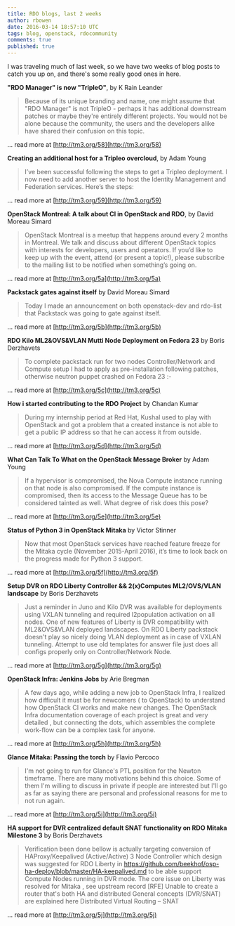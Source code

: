 ```yaml
---
title: RDO blogs, last 2 weeks
author: rbowen
date: 2016-03-14 18:57:10 UTC
tags: blog, openstack, rdocommunity
comments: true
published: true
---
```


I was traveling much of last week, so we have two weeks of blog posts to catch you up on, and there's some really good ones in here.

**"RDO Manager" is now "TripleO"**, by K Rain Leander

> Because of its unique branding and name, one might assume that "RDO Manager" is not TripleO - perhaps it has additional downstream patches or maybe they're entirely different projects. You would not be alone because the community, the users and the developers alike have shared their confusion on this topic.

... read more at [http://tm3.org/58](http://tm3.org/58)


**Creating an additional host for a Tripleo overcloud**, by Adam Young

> I’ve been successful following the steps to get a Tripleo deployment. I now need to add another server to host the Identity Management and Federation services. Here’s the steps:

... read more at [http://tm3.org/59](http://tm3.org/59)

**OpenStack Montreal: A talk about CI in OpenStack and RDO**, by David Moreau Simard

> OpenStack Montreal is a meetup that happens around every 2 months in Montreal. We talk and discuss about different OpenStack topics with interests for developers, users and operators. If you’d like to keep up with the event, attend (or present a topic!), please subscribe to the mailing list to be notified when something’s going on.

... read more at [http://tm3.org/5a](http://tm3.org/5a)

**Packstack gates against itself** by David Moreau Simard

> Today I made an announcement on both openstack-dev and rdo-list that Packstack was going to gate against itself.

... read more at [http://tm3.org/5b](http://tm3.org/5b)

**RDO Kilo ML2&OVS&VLAN Mutti Node Deployment on Fedora 23** by Boris Derzhavets

> To complete packstack run for two nodes Controller/Network and Compute
setup I had to apply as pre-installation following patches, otherwise neutron
puppet crashed on Fedora 23 :-

... read more at [http://tm3.org/5c](http://tm3.org/5c)

**How i started contributing to the RDO Project** by Chandan Kumar

> During my internship period at Red Hat, Kushal used to play with OpenStack and got a problem that a created instance is not able to get a public IP address so that he can access it from outside.

... read more at [http://tm3.org/5d](http://tm3.org/5d)

**What Can Talk To What on the OpenStack Message Broker** by Adam Young

> If a hypervisor is compromised, the Nova Compute instance running on that node is also compromised. If the compute instance is compromised, then its access to the Message Queue has to be considered tainted as well. What degree of risk does this pose?

... read more at [http://tm3.org/5e](http://tm3.org/5e)

**Status of Python 3 in OpenStack Mitaka** by Victor Stinner

> Now that most OpenStack services have reached feature freeze for the Mitaka cycle (November 2015-April 2016), it’s time to look back on the progress made for Python 3 support.

... read more at [http://tm3.org/5f](http://tm3.org/5f)

**Setup DVR on RDO Liberty Controller && 2(x)Computes ML2/OVS/VLAN landscape** by Boris Derzhavets

> Just a reminder in Juno and Kilo DVR was available for deployments using VXLAN tunneling and required l2population activation on all nodes. One of new features of Liberty is DVR compatibility with ML2&OVS&VLAN deployed landscapes. On RDO Liberty packstack doesn't play so nicely doing VLAN deployment as in case of  VXLAN tunneling. Attempt to use old templates for answer file just does all configs properly only on Controller/Network Node.

... read more at [http://tm3.org/5g](http://tm3.org/5g)

**OpenStack Infra: Jenkins Jobs** by Arie Bregman

> A few days ago, while adding a new job to OpenStack Infra, I realized how difficult it must be for newcomers ( to OpenStack) to understand how OpenStack CI works and make new changes. The OpenStack Infra documentation coverage of each project is great and very detailed , but connecting the dots, which  assembles the complete work-flow can be a complex task for anyone.

... read more at [http://tm3.org/5h](http://tm3.org/5h)

**Glance Mitaka: Passing the torch** by Flavio Percoco 

> I'm not going to run for Glance's PTL position for the Newton timeframe. There are many motivations behind this choice. Some of them I'm willing to discuss in private if people are interested but I'll go as far as saying there are personal and professional reasons for me to not run again.

... read more at [http://tm3.org/5i](http://tm3.org/5i)

**HA support for DVR centralized default SNAT functionality on RDO Mitaka Milestone 3** by Boris Derzhavets

> Verification been done bellow is actually targeting conversion of HAProxy/Keepalived (Active/Active) 3 Node Controller which design was suggested for RDO Liberty  in https://github.com/beekhof/osp-ha-deploy/blob/master/HA-keepalived.md
to be able support Compute Nodes running in DVR mode. The core issue on Liberty was resolved for Mitaka , see upstream record  [RFE] Unable to create a router that's both HA and distributed 
General concepts (DVR/SNAT) are explained here Distributed Virtual Routing – SNAT 

... read more at [http://tm3.org/5j](http://tm3.org/5j)

